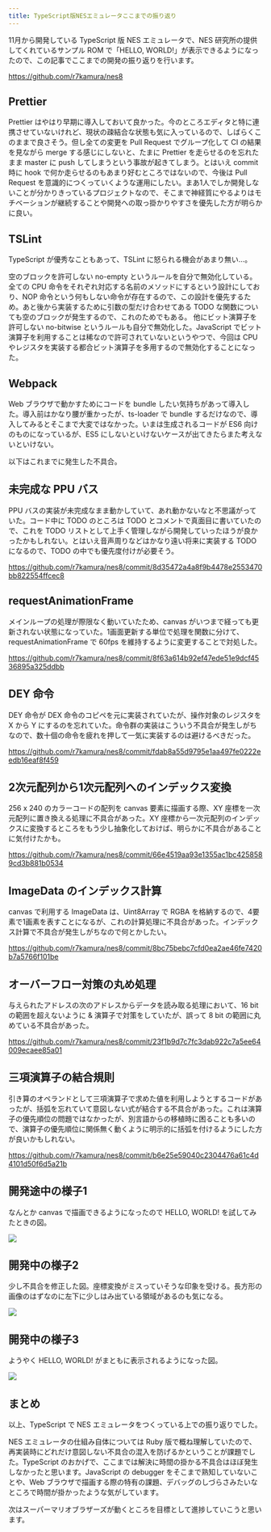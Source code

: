```yaml
---
title: TypeScript版NESエミュレータここまでの振り返り
---
```


11月から開発している TypeScript 版 NES エミュレータで、NES 研究所の提供してくれているサンプル ROM で「HELLO, WORLD!」が表示できるようになったので、この記事でここまでの開発の振り返りを行います。

<https://github.com/r7kamura/nes8>

## Prettier

Prettier はやはり早期に導入しておいて良かった。今のところエディタと特に連携させていないけれど、現状の疎結合な状態も気に入っているので、しばらくこのままで良さそう。但し全ての変更を Pull Request でグループ化して CI の結果を見ながら merge する感じにしないと、たまに Prettier を走らせるのを忘れたまま master に push してしまうという事故が起きてしまう。とはいえ commit 時に hook で何か走らせるのもあまり好むところではないので、今後は Pull Request を意識的につくっていくような運用にしたい。まあ1人でしか開発しないことが分かりきっているプロジェクトなので、そこまで神経質にやるよりはモチベーションが継続することや開発への取っ掛かりやすさを優先した方が明らかに良い。

## TSLint

TypeScript が優秀なこともあって、TSLint に怒られる機会があまり無い…。

空のブロックを許可しない no-empty というルールを自分で無効化している。全ての CPU 命令をそれぞれ対応する名前のメソッドにするという設計にしており、NOP 命令という何もしない命令が存在するので、この設計を優先するため。あと後から実装するために引数の型だけ合わせてある TODO な関数についても空のブロックが発生するので、これのためでもある。
他にビット演算子を許可しない no-bitwise というルールも自分で無効化した。JavaScript でビット演算子を利用することは稀なので許可されていないというやつで、今回は CPU やレジスタを実装する都合ビット演算子を多用するので無効化することになった。

## Webpack

Web ブラウザで動かすためにコードを bundle したい気持ちがあって導入した。導入前はかなり腰が重かったが、ts-loader で bundle するだけなので、導入してみるとそこまで大変ではなかった。いまは生成されるコードが ES6 向けのものになっているが、ES5 にしないといけないケースが出てきたらまた考えないといけない。

以下はこれまでに発生した不具合。

## 未完成な PPU バス

PPU バスの実装が未完成なまま動かしていて、あれ動かないなと不思議がっていた。コード中に TODO のところは TODO とコメントで真面目に書いていたので、これを TODO リストとして上手く管理しながら開発していったほうが良かったかもしれない。とはいえ音声周りなどはかなり遠い将来に実装する TODO になるので、TODO の中でも優先度付けが必要そう。

<https://github.com/r7kamura/nes8/commit/8d35472a4a8f9b4478e2553470bb822554ffcec8>

## requestAnimationFrame

メインループの処理が際限なく動いていたため、canvas がいつまで経っても更新されない状態になっていた。1画面更新する単位で処理を関数に分けて、requestAnimationFrame で 60fps を維持するように変更することで対処した。

<https://github.com/r7kamura/nes8/commit/8f63a614b92ef47ede51e9dcf4536895a325ddbb>

## DEY 命令

DEY 命令が DEX 命令のコピペを元に実装されていたが、操作対象のレジスタを X から Y にするのを忘れていた。命令群の実装はこういう不具合が発生しがちなので、数十個の命令を疲れを押して一気に実装するのは避けるべきだった。

<https://github.com/r7kamura/nes8/commit/fdab8a55d9795e1aa497fe0222eedb16eaf8f459>

## 2次元配列から1次元配列へのインデックス変換

256 x 240 のカラーコードの配列を canvas 要素に描画する際、XY 座標を一次元配列に置き換える処理に不具合があった。XY 座標から一次元配列のインデックスに変換するところをもう少し抽象化しておけば、明らかに不具合があることに気付けたかも。

<https://github.com/r7kamura/nes8/commit/66e4519aa93e1355ac1bc4258589cd3b881b0534>

## ImageData のインデックス計算

canvas で利用する ImageData は、Uint8Array で RGBA を格納するので、4要素で1画素を表すことになるが、これの計算処理に不具合があった。インデックス計算で不具合が発生しがちなので何とかしたい。

<https://github.com/r7kamura/nes8/commit/8bc75bebc7cfd0ea2ae46fe7420b7a5766f101be>

## オーバーフロー対策の丸め処理

与えられたアドレスの次のアドレスからデータを読み取る処理において、16 bit の範囲を超えないように & 演算子で対策をしていたが、誤って 8 bit の範囲に丸めている不具合があった。

<https://github.com/r7kamura/nes8/commit/23f1b9d7c7fc3dab922c7a5ee64009ecaee85a01>

## 三項演算子の結合規則

引き算のオペランドとして三項演算子で求めた値を利用しようとするコードがあったが、括弧を忘れていて意図しない式が結合する不具合があった。これは演算子の優先順位の問題ではなかったが、別言語からの移植時に困ることも多いので、演算子の優先順位に関係無く動くように明示的に括弧を付けるようにした方が良いかもしれない。

<https://github.com/r7kamura/nes8/commit/b6e25e59040c2304476a61c4d4101d50f6d5a21b>

## 開発途中の様子1

なんとか canvas で描画できるようになったので HELLO, WORLD! を試してみたときの図。

![](2018-12-23-nes-emulator-typescript-1.jpg)

## 開発中の様子2

少し不具合を修正した図。座標変換がミスっていそうな印象を受ける。長方形の画像のはずなのに左下に少しはみ出ている領域があるのも気になる。

![](2018-12-23-nes-emulator-typescript-2.jpg)

## 開発中の様子3

ようやく HELLO, WORLD! がまともに表示されるようになった図。

![](2018-12-23-nes-emulator-typescript-3.jpg)

## まとめ

以上、TypeScript で NES エミュレータをつくっている上での振り返りでした。

NES エミュレータの仕組み自体については Ruby 版で概ね理解していたので、再実装時にどれだけ意図しない不具合の混入を防げるかということが課題でした。TypeScript のおかげで、ここまでは解決に時間の掛かる不具合はほぼ発生しなかったと思います。JavaScript の debugger をそこまで熟知していないことや、Web ブラウザで描画する際の特有の課題、デバッグのしづらさみたいなところで時間が掛かったような気がしています。

次はスーパーマリオブラザーズが動くところを目標として進捗していこうと思います。
